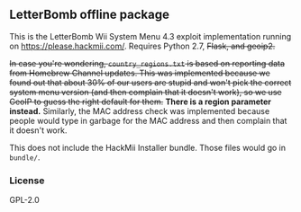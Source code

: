 ## LetterBomb offline package

This is the LetterBomb Wii System Menu 4.3 exploit implementation running on
https://please.hackmii.com/. Requires Python 2.7, ~~Flask, and geoip2.~~

~~In case you're wondering, `country_regions.txt` is based on reporting data
from Homebrew Channel updates. This was implemented because we found out
that about 30% of our users are stupid and won't pick the correct system
menu version (and then complain that it doesn't work), so we use GeoIP to
guess the right default for them.~~ **There is a region parameter instead.** Similarly, the MAC address check was
implemented because people would type in garbage for the MAC address and
then complain that it doesn't work.

This does not include the HackMii Installer bundle. Those files would go
in `bundle/`.

### License

GPL-2.0
